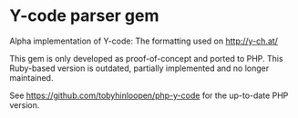 Y-code parser gem
=================
Alpha implementation of Y-code: The formatting used on http://y-ch.at/

This gem is only developed as proof-of-concept and ported to PHP. This
Ruby-based version is outdated, partially implemented and no longer maintained.

See https://github.com/tobyhinloopen/php-y-code for the up-to-date PHP version.